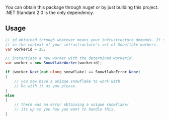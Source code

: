 You can obtain this package through nuget or by just building this project. .NET Standard 2.0 is the only dependency.

## Usage

```cs
// id obtained through whatever means your infrustructure demands. It should be unique
// in the context of your infrastructure's set of Snowflake workers.
var workerid = 25;

// instantiate a new worker with the determined workerid.
var worker = new SnowflakeWorker(workerid);

if (worker.Next(out ulong snowflake) == SnowflakeError.None)
{
    // you now have a unique snowflake to work with.
    // Do with it as you please.
}
else
{
    // there was an error obtaining a unique snowflake!
    // its up to you how you want to handle this.
}
```
